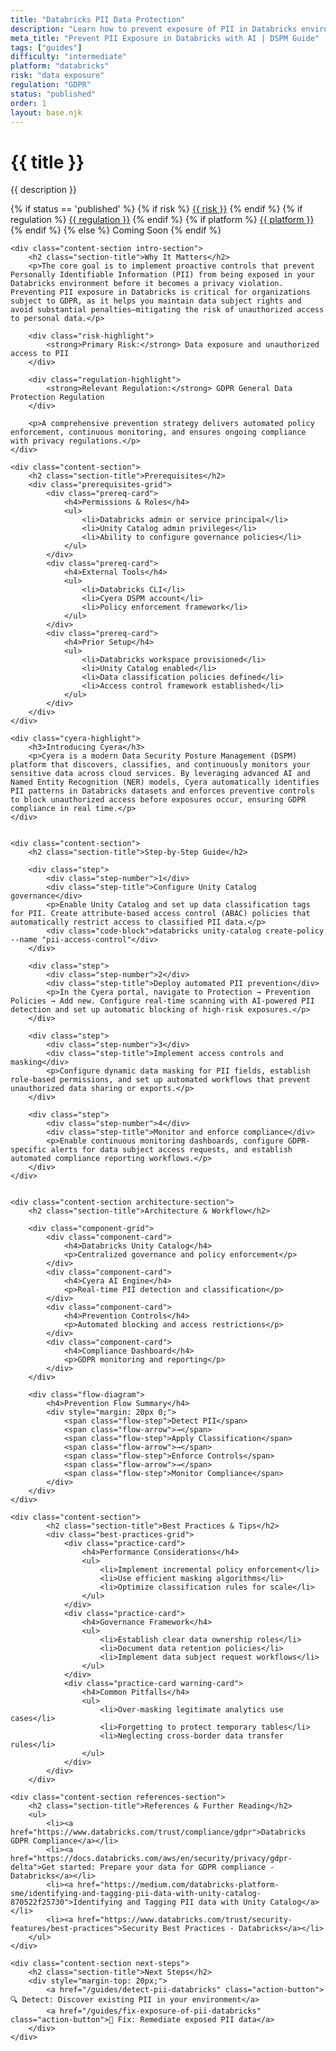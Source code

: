```yaml
---
title: "Databricks PII Data Protection"
description: "Learn how to prevent exposure of PII in Databricks environments. Follow step-by-step guidance for GDPR compliance."
meta_title: "Prevent PII Exposure in Databricks with AI | DSPM Guide"
tags: ["guides"]
difficulty: "intermediate"
platform: "databricks"
risk: "data exposure"
regulation: "GDPR"
status: "published"
order: 1
layout: base.njk
---
```


<div class="container">
    <div class="header">
        <h1>{{ title }}</h1>
        <p>{{ description }}</p>
        <div class="guide-tags-container">
			<div class="guide-tags-wrapper">
		    {% if status == 'published' %}
		        {% if risk %}
		        <a href="/risk/{{ risk | downcase | replace: ' ', '-' }}/" class="guide-tag risk">{{ risk }}</a>
		        {% endif %}
		        {% if regulation %}
		        <a href="/regulation/{{ regulation | downcase | replace: ' ', '-' }}/" class="guide-tag regulation">{{ regulation }}</a>
		        {% endif %}
		        {% if platform %}
		        <a href="/platforms/{{ platform | downcase | replace: ' ', '-' }}/" class="guide-tag platform">{{ platform }}</a>
		        {% endif %}
		    {% else %}
		        <span class="guide-tag coming-soon">Coming Soon</span>
		    {% endif %}
		</div>
		</div>
    </div>

    <div class="content-section intro-section">
        <h2 class="section-title">Why It Matters</h2>
        <p>The core goal is to implement proactive controls that prevent Personally Identifiable Information (PII) from being exposed in your Databricks environment before it becomes a privacy violation. Preventing PII exposure in Databricks is critical for organizations subject to GDPR, as it helps you maintain data subject rights and avoid substantial penalties—mitigating the risk of unauthorized access to personal data.</p>
        
        <div class="risk-highlight">
            <strong>Primary Risk:</strong> Data exposure and unauthorized access to PII
        </div>
        
        <div class="regulation-highlight">
            <strong>Relevant Regulation:</strong> GDPR General Data Protection Regulation
        </div>
        
        <p>A comprehensive prevention strategy delivers automated policy enforcement, continuous monitoring, and ensures ongoing compliance with privacy regulations.</p>
    </div>

    <div class="content-section">
        <h2 class="section-title">Prerequisites</h2>
        <div class="prerequisites-grid">
            <div class="prereq-card">
                <h4>Permissions & Roles</h4>
                <ul>
                    <li>Databricks admin or service principal</li>
                    <li>Unity Catalog admin privileges</li>
                    <li>Ability to configure governance policies</li>
                </ul>
            </div>
            <div class="prereq-card">
                <h4>External Tools</h4>
                <ul>
                    <li>Databricks CLI</li>
                    <li>Cyera DSPM account</li>
                    <li>Policy enforcement framework</li>
                </ul>
            </div>
            <div class="prereq-card">
                <h4>Prior Setup</h4>
                <ul>
                    <li>Databricks workspace provisioned</li>
                    <li>Unity Catalog enabled</li>
                    <li>Data classification policies defined</li>
                    <li>Access control framework established</li>
                </ul>
            </div>
        </div>
    </div>
	
    <div class="cyera-highlight">
        <h3>Introducing Cyera</h3>
        <p>Cyera is a modern Data Security Posture Management (DSPM) platform that discovers, classifies, and continuously monitors your sensitive data across cloud services. By leveraging advanced AI and Named Entity Recognition (NER) models, Cyera automatically identifies PII patterns in Databricks datasets and enforces preventive controls to block unauthorized access before exposures occur, ensuring GDPR compliance in real time.</p>
    </div>
	

    <div class="content-section">
        <h2 class="section-title">Step-by-Step Guide</h2>
        
        <div class="step">
            <div class="step-number">1</div>
            <div class="step-title">Configure Unity Catalog governance</div>
            <p>Enable Unity Catalog and set up data classification tags for PII. Create attribute-based access control (ABAC) policies that automatically restrict access to classified PII data.</p>
            <div class="code-block">databricks unity-catalog create-policy --name "pii-access-control"</div>
        </div>

        <div class="step">
            <div class="step-number">2</div>
            <div class="step-title">Deploy automated PII prevention</div>
            <p>In the Cyera portal, navigate to Protection → Prevention Policies → Add new. Configure real-time scanning with AI-powered PII detection and set up automatic blocking of high-risk exposures.</p>
        </div>

        <div class="step">
            <div class="step-number">3</div>
            <div class="step-title">Implement access controls and masking</div>
            <p>Configure dynamic data masking for PII fields, establish role-based permissions, and set up automated workflows that prevent unauthorized data sharing or exports.</p>
        </div>

        <div class="step">
            <div class="step-number">4</div>
            <div class="step-title">Monitor and enforce compliance</div>
            <p>Enable continuous monitoring dashboards, configure GDPR-specific alerts for data subject access requests, and establish automated compliance reporting workflows.</p>
        </div>
    </div>


    <div class="content-section architecture-section">
        <h2 class="section-title">Architecture & Workflow</h2>
        
        <div class="component-grid">
            <div class="component-card">
                <h4>Databricks Unity Catalog</h4>
                <p>Centralized governance and policy enforcement</p>
            </div>
            <div class="component-card">
                <h4>Cyera AI Engine</h4>
                <p>Real-time PII detection and classification</p>
            </div>
            <div class="component-card">
                <h4>Prevention Controls</h4>
                <p>Automated blocking and access restrictions</p>
            </div>
            <div class="component-card">
                <h4>Compliance Dashboard</h4>
                <p>GDPR monitoring and reporting</p>
            </div>
        </div>

        <div class="flow-diagram">
            <h4>Prevention Flow Summary</h4>
            <div style="margin: 20px 0;">
                <span class="flow-step">Detect PII</span>
                <span class="flow-arrow">→</span>
                <span class="flow-step">Apply Classification</span>
                <span class="flow-arrow">→</span>
                <span class="flow-step">Enforce Controls</span>
                <span class="flow-arrow">→</span>
                <span class="flow-step">Monitor Compliance</span>
            </div>
        </div>
    </div>

	<div class="content-section">
	        <h2 class="section-title">Best Practices & Tips</h2>
	        <div class="best-practices-grid">
	            <div class="practice-card">
	                <h4>Performance Considerations</h4>
	                <ul>
	                    <li>Implement incremental policy enforcement</li>
	                    <li>Use efficient masking algorithms</li>
	                    <li>Optimize classification rules for scale</li>
	                </ul>
	            </div>
	            <div class="practice-card">
	                <h4>Governance Framework</h4>
	                <ul>
	                    <li>Establish clear data ownership roles</li>
	                    <li>Document data retention policies</li>
	                    <li>Implement data subject request workflows</li>
	                </ul>
	            </div>
	            <div class="practice-card warning-card">
	                <h4>Common Pitfalls</h4>
	                <ul>
	                    <li>Over-masking legitimate analytics use cases</li>
	                    <li>Forgetting to protect temporary tables</li>
	                    <li>Neglecting cross-border data transfer rules</li>
	                </ul>
	            </div>
	        </div>
	    </div>

    <div class="content-section references-section">
        <h2 class="section-title">References & Further Reading</h2>
        <ul>
            <li><a href="https://www.databricks.com/trust/compliance/gdpr">Databricks GDPR Compliance</a></li>
            <li><a href="https://docs.databricks.com/aws/en/security/privacy/gdpr-delta">Get started: Prepare your data for GDPR compliance - Databricks</a></li>
            <li><a href="https://medium.com/databricks-platform-sme/identifying-and-tagging-pii-data-with-unity-catalog-870522f25730">Identifying and Tagging PII data with Unity Catalog</a></li>
            <li><a href="https://www.databricks.com/trust/security-features/best-practices">Security Best Practices - Databricks</a></li>
        </ul>
    </div>

    <div class="content-section next-steps">
        <h2 class="section-title">Next Steps</h2>
        <div style="margin-top: 20px;">
            <a href="/guides/detect-pii-databricks" class="action-button">🔍 Detect: Discover existing PII in your environment</a>
            <a href="/guides/fix-exposure-of-pii-databricks" class="action-button">🔧 Fix: Remediate exposed PII data</a>
        </div>
    </div>
</div>